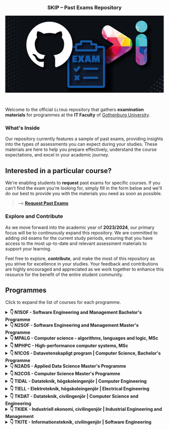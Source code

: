 <h3 align="center">SKIP – Past Exams Repository</h3>
<p align="center">
  <img align="center" src="docs/assets/skip-past-exams-poster.png"/>
</p><br>

Welcome to the official `GitHub` repository that gathers **examination
materials** for programmes at the **IT Faculty** of [Gothenburg
University](https://www.gu.se/).

### What's Inside

Our repository currently features a sample of past exams, providing insights
into the types of assessments you can expect during your studies. These
materials are here to help you prepare effectively, understand the course
expectations, and excel in your academic journey.

## Interested in a particular course?

We're enabling students to **request** past exams for specific courses. If you
can't find the exam you're looking for, simply fill in the form below and we'll
do our best to provide you with the materials you need as soon as possible.
> --> [**Request Past Exams**](https://tinyurl.com/skip-request-exams-cse)

### Explore and Contribute

As we move forward into the academic year of **2023/2024**, our primary focus
will be to continuously expand this repository. We are committed to adding old
exams for the current study periods, ensuring that you have access to the most
up-to-date and relevant assessment materials to support your learning.

Feel free to explore, **contribute**, and make the most of this repository as
you strive for excellence in your studies. Your feedback and contributions are
highly encouraged and appreciated as we work together to enhance this resource
for the benefit of the entire student community.

## Programmes

Click to expand the list of courses for each programme.


<details>
<summary><b>&#x1F447; N1SOF - Software Engineering and Management Bachelor's Programme</b></summary>

### Term 1

- [DIT043 - Object-Oriented Programming](https://github.com/skipgu/past-exams/tree/main/exams/DIT043) 5 exams.

- [DIT023 - Mathematical Foundations for Software Engineering](https://github.com/skipgu/past-exams/tree/main/exams/DIT023) 9 exams.

- [DIT046 - Requirements and User Experience](https://github.com/skipgu/past-exams/tree/main/exams/DIT046) 5 exams.


***

### Term 2

- [DIT033 - Data Management](https://github.com/skipgu/past-exams/tree/main/exams/DIT033) 9 exams.

- [DIT182 - Data Structures and Algorithms](https://github.com/skipgu/past-exams/tree/main/exams/DIT182) 27 exams.

- [DIT185 - Software Analysis and Design](https://github.com/skipgu/past-exams/tree/main/exams/DIT185) 9 exams.


***

### Term 3

- [DIT345 - Fundamentals of Software Architecture](https://github.com/skipgu/past-exams/tree/main/exams/DIT345) 8 exams.

- [DIT342 - Web Development](https://github.com/skipgu/past-exams/tree/main/exams/DIT342) 15 exams.

- [DIT348 - Software Development Methodologies](https://github.com/skipgu/past-exams/tree/main/exams/DIT348) 10 exams.


***

### Term 4

- [DIT633 - Development of Embedded and Real-Time Systems](https://github.com/skipgu/past-exams/tree/main/exams/DIT633) 11 exams.

- [DIT636 - Software Quality and Testing](https://github.com/skipgu/past-exams/tree/main/exams/DIT636) 7 exams.


***

### Term 5

- [DIT822 - Software engineering for AI systems](https://github.com/skipgu/past-exams/tree/main/exams/DIT822) 7 exams.


***

### Term 6

- [DIT822 - Software engineering for AI systems](https://github.com/skipgu/past-exams/tree/main/exams/DIT822) 5 exams.


***

</details>

<details>
<summary><b>&#x1F447; N2SOF - Software Engineering and Management Master's Programme</b></summary>

### 

- [DIT431 - High Performance Parallel Programming](https://github.com/skipgu/past-exams/tree/main/exams/DIT431) 1 exams.


***

</details>

<details>
<summary><b>&#x1F447; MPALG - Computer science - algorithms, languages and logic, MSc</b></summary>

### 

- [TIN093 - Algorithms](https://github.com/skipgu/past-exams/tree/main/exams/TIN093) 2 exams.

- [DAT105 - Computer architecture](https://github.com/skipgu/past-exams/tree/main/exams/DAT105) 2 exams.

- [DAT060 - Logic in computer science](https://github.com/skipgu/past-exams/tree/main/exams/DAT060) 2 exams.


***

</details>

<details>
<summary><b>&#x1F447; MPHPC - High-performance computer systems, MSc</b></summary>

### 

- [TDA384 - Principles of Concurrent Programming](https://github.com/skipgu/past-exams/tree/main/exams/TDA384) 2 exams.

- [EDA387 - Computer networks](https://github.com/skipgu/past-exams/tree/main/exams/EDA387) 2 exams.

- [DAT400 - High-performance parallel programming](https://github.com/skipgu/past-exams/tree/main/exams/DAT400) 1 exams.

- [DAT246 - Empirical software engineering](https://github.com/skipgu/past-exams/tree/main/exams/DAT246) 2 exams.

- [DAT105 - Computer architecture](https://github.com/skipgu/past-exams/tree/main/exams/DAT105) 2 exams.


***

</details>

<details>
<summary><b>&#x1F447; N1COS - Datavetenskapligt program | Computer Science, Bachelor's Programme</b></summary>

### 

- [DIT342 - Web Development](https://github.com/skipgu/past-exams/tree/main/exams/DIT342) 11 exams.

- [DIT348 - Software Development Methodologies](https://github.com/skipgu/past-exams/tree/main/exams/DIT348) 10 exams.

- [DIT185 - Software Analysis and Design](https://github.com/skipgu/past-exams/tree/main/exams/DIT185) 9 exams.

- [DIT401 - Operating Systems](https://github.com/skipgu/past-exams/tree/main/exams/DIT401) 1 exams.

- [DIT093 - Algorithms](https://github.com/skipgu/past-exams/tree/main/exams/DIT093) 1 exams.

- [DIT440 - Introduction to Functional Programming](https://github.com/skipgu/past-exams/tree/main/exams/DIT440) 2 exams.

- [DIT792 - Grundläggande datorteknik](https://github.com/skipgu/past-exams/tree/main/exams/DIT792) 1 exams.

- [DIT962 - Datastrukturer | Data Structures](https://github.com/skipgu/past-exams/tree/main/exams/DIT962) 2 exams.

- [DIT980 - Diskret matematik för Datavetare](https://github.com/skipgu/past-exams/tree/main/exams/DIT980) 1 exams.

- [DIT984 - Diskret matematik för Datavetare](https://github.com/skipgu/past-exams/tree/main/exams/DIT984) 1 exams.


***

</details>

<details>
<summary><b>&#x1F447; N2ADS - Applied Data Science Master's Programme</b></summary>

### 

- [DIT822 - Software engineering for AI systems](https://github.com/skipgu/past-exams/tree/main/exams/DIT822) 5 exams.

- [DIT046 - Requirements and User Experience](https://github.com/skipgu/past-exams/tree/main/exams/DIT046) 5 exams.

- [DIT401 - Operating Systems](https://github.com/skipgu/past-exams/tree/main/exams/DIT401) 1 exams.

- [DIT431 - High Performance Parallel Programming](https://github.com/skipgu/past-exams/tree/main/exams/DIT431) 1 exams.

- [DIT182 - Data Structures and Algorithms](https://github.com/skipgu/past-exams/tree/main/exams/DIT182) 27 exams.

- [DIT033 - Data Management](https://github.com/skipgu/past-exams/tree/main/exams/DIT033) 9 exams.

- [DIT093 - Algorithms](https://github.com/skipgu/past-exams/tree/main/exams/DIT093) 1 exams.

- [DIT852 - Introduction to Data Science](https://github.com/skipgu/past-exams/tree/main/exams/DIT852) 2 exams.


***

</details>

<details>
<summary><b>&#x1F447; N2COS - Computer Science Master's Programme</b></summary>

### 

- [DIT401 - Operating Systems](https://github.com/skipgu/past-exams/tree/main/exams/DIT401) 1 exams.

- [DIT431 - High Performance Parallel Programming](https://github.com/skipgu/past-exams/tree/main/exams/DIT431) 1 exams.

- [DIT093 - Algorithms](https://github.com/skipgu/past-exams/tree/main/exams/DIT093) 1 exams.

- [DIT670 - Computer Networks](https://github.com/skipgu/past-exams/tree/main/exams/DIT670) 1 exams.


***

</details>

<details>
<summary><b>&#x1F447; TIDAL - Datateknik, högskoleingenjör | Computer Engineering</b></summary>

### Year 2 - AUTUMN TERM - Study period 1 (compulsory)

- [DAT050 - Objektorienterad programmering | Object oriented programming](https://github.com/skipgu/past-exams/tree/main/exams/DAT050) 2 exams.


***

### 

- [TDA384 - Principles of Concurrent Programming](https://github.com/skipgu/past-exams/tree/main/exams/TDA384) 2 exams.

- [EDA387 - Computer networks](https://github.com/skipgu/past-exams/tree/main/exams/EDA387) 2 exams.

- [EDA093 - Operating systems](https://github.com/skipgu/past-exams/tree/main/exams/EDA093) 1 exams.


***

</details>

<details>
<summary><b>&#x1F447; TIELL - Elektroteknik, högskoleingenjör | Electrical Engineering</b></summary>

### 

- [EDA093 - Operating systems](https://github.com/skipgu/past-exams/tree/main/exams/EDA093) 1 exams.


***

</details>

<details>
<summary><b>&#x1F447; TKDAT - Datateknik, civilingenjör | Computer Science and Engineering</b></summary>

### 

- [TDA555 - Introduction to functional programming](https://github.com/skipgu/past-exams/tree/main/exams/TDA555) 2 exams.

- [TDA384 - Principles of Concurrent Programming](https://github.com/skipgu/past-exams/tree/main/exams/TDA384) 2 exams.

- [EDA452 - Grundläggande datorteknik | Introduction to computer engineering](https://github.com/skipgu/past-exams/tree/main/exams/EDA452) 1 exams.


***

</details>

<details>
<summary><b>&#x1F447; TKIEK - Industriell ekonomi, civilingenjör | Industrial Engineering and Management</b></summary>

### 

- [DAT555 - Programmeringsteknik i Python | Programming in Python](https://github.com/skipgu/past-exams/tree/main/exams/DAT555) 2 exams.


***

</details>

<details>
<summary><b>&#x1F447; TKITE - Informationsteknik, civilingenjör | Software Engineering</b></summary>

### 

- [TDA548 - Grundläggande programvaruutveckling | Introductory software development](https://github.com/skipgu/past-exams/tree/main/exams/TDA548) 2 exams.

- [TDA384 - Principles of Concurrent Programming](https://github.com/skipgu/past-exams/tree/main/exams/TDA384) 2 exams.


***

</details>
